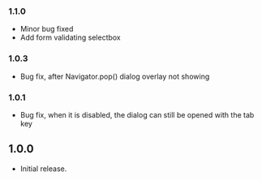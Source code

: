 ### 1.1.0

* Minor bug fixed
* Add form validating selectbox

### 1.0.3

* Bug fix, after Navigator.pop() dialog overlay not showing

### 1.0.1

* Bug fix, when it is disabled, the dialog can still be opened with the tab key

## 1.0.0

* Initial release.